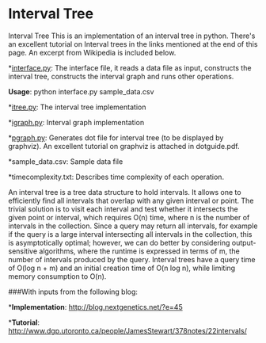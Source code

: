 # Interval Tree
Interval Tree
This is an implementation of an interval tree in python. There's an excellent tutorial on Interval trees in the links mentioned at the end of this page. An excerpt from Wikipedia is included below.

*[interface.py](https://github.com/regstrtn/interval-tree/blob/master/interface.py): The interface file, it reads a data file as input, constructs the interval tree, constructs the interval graph and runs other operations. 

**Usage**: python interface.py sample_data.csv

*[itree.py](https://github.com/regstrtn/interval-tree/blob/master/itree.py): The interval tree implementation

*[igraph.py](https://github.com/regstrtn/interval-tree/blob/master/igraph.py): Interval graph implementation

*[pgraph.py](https://github.com/regstrtn/interval-tree/blob/master/pgraph.py): Generates dot file for interval tree (to be displayed by graphviz). An excellent tutorial on graphviz is attached in dotguide.pdf.

*sample_data.csv: Sample data file

*timecomplexity.txt: Describes time complexity of each operation.

An interval tree is a tree data structure to hold intervals. It allows one to efficiently find all intervals that overlap with any given interval or point. The trivial solution is to visit each interval and test whether it intersects the given point or interval, which requires O(n) time, where n is the number of intervals in the collection. Since a query may return all intervals, for example if the query is a large interval intersecting all intervals in the collection, this is asymptotically optimal; however, we can do better by considering output-sensitive algorithms, where the runtime is expressed in terms of m, the number of intervals produced by the query. Interval trees have a query time of O(log n + m) and an initial creation time of O(n log n), while limiting memory consumption to O(n).

###With inputs from the following blog:

***Implementation**: http://blog.nextgenetics.net/?e=45

***Tutorial**: http://www.dgp.utoronto.ca/people/JamesStewart/378notes/22intervals/
